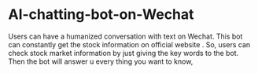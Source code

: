 # AI-chatting-bot-on-Wechat
Users can have a humanized conversation with text on Wechat. This bot can constantly get the stock information on official website . So, users can check stock market information by just giving the key words to the bot. Then the bot will answer u every thing you want to know,
